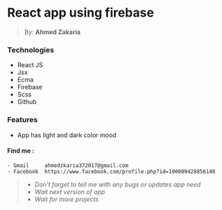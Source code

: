# <h1> React app using firebase </h1>

> By: **Ahmed Zakaria**


### Technologies
* React JS
* Jsx
* Ecma
* Firebase
* Scss
* Github


### Features
 * App has light and dark color mood
          

  #### Find me :
    - Gmail     ahmedzkaria372017@gmail.com 
    - Facebook  https://www.facebook.com/profile.php?id=100009428856148 
    
> - *Don't forget to tell me with any bugs or updates app need*
> - *Wait next version of app*
> - *Wait for more projects*